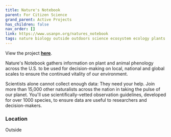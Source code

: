 ```yaml
---
title: Nature's Notebook
parent: For Citizen Science
grand_parent: Active Projects
has_children: false
nav_order: []
link: https://www.usanpn.org/natures_notebook
tags: nature biology outside outdoors science ecosystem ecology plants animals zoology botany
---
```


View the project [**here**](https://www.usanpn.org/natures_notebook).

Nature's Notebook gathers information on plant and animal phenology across the U.S. to be used for decision-making on local, national and global scales to ensure the continued vitality of our environment.

Scientists alone cannot collect enough data: They need your help. Join more than 15,000 other naturalists across the nation in taking the pulse of our planet. You'll use scientifically-vetted observation guidelines, developed for over 1000 species, to ensure data are useful to researchers and decision-makers.

### Location
Outside
